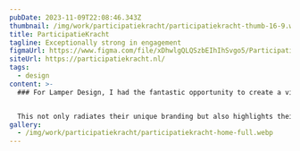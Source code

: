 ```yaml
---
pubDate: 2023-11-09T22:08:46.343Z
thumbnail: /img/work/participatiekracht/participatiekracht-thumb-16-9.webp
title: ParticipatieKracht
tagline: Exceptionally strong in engagement
figmaUrl: https://www.figma.com/file/xDhwlgQLQSzbEIhIhSvgo5/ParticipatieKracht?type=design&t=WVt6hIWnWI6r03TA-6
siteUrl: https://participatiekracht.nl/
tags:
  - design
content: >-
  ### For Lamper Design, I had the fantastic opportunity to create a vibrant one-pager for ParticipatieKracht.nl.


  This not only radiates their unique branding but also highlights their inspiring vision on participation in full glory!
gallery:
  - /img/work/participatiekracht/participatiekracht-home-full.webp
---
```


